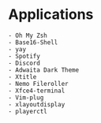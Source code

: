 # Applications
    - Oh My Zsh
    - Base16-Shell
    - yay
    - Spotify 
    - Discord
    - Adwaita Dark Theme
    - Xtitle
    - Nemo Fileroller
    - Xfce4-terminal
    - Vim-plug
    - xlayoutdisplay
    - playerctl
